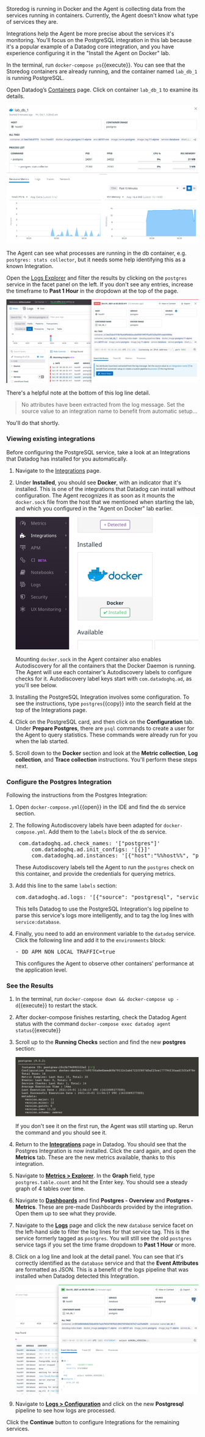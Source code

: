Storedog is running in Docker and the Agent is collecting data from the services running in containers. Currently, the Agent doesn't know what type of services they are. 

Integrations help the Agent be more precise about the services it's monitoring. You'll focus on the PostgreSQL integration in this lab because it's a popular example of a Datadog core integration, and you have experience configuring it in the "Install the Agent on Docker" lab.

In the terminal, run `docker-compose ps`{{execute}}.  You can see that the Storedog containers are already running, and the container named `lab_db_1` is running PostgreSQL. 

Open Datadog’s [Containers](https://app.datadoghq.com/containers) page. Click on container `lab_db_1` to examine its details.

![DB service pre-integration template](./assets/postgres-pre-integration.png)

The Agent can see what processes are running in the db container, e.g. `postgres: stats collector`, but it needs some help identifying this as a known Integration.

Open the [Logs Explorer](https://app.datadoghq.com/logs) and filter the results by clicking on the `postgres` service in the facet panel on the left. If you don't see any entries, increase the timeframe to **Past 1 Hour** in the dropdown at the top of the page.

![DB logs are in bad shape](./assets/postgres-logs-pre-integration.png)

There's a helpful note at the bottom of this log line detail. 

> No attributes have been extracted from the log message. Set the source value to an integration name to benefit from automatic setup...

You'll do that shortly.

### Viewing existing integrations

Before configuring the PostgreSQL service, take a look at an Integrations that Datadog has installed for you automatically.

1. Navigate to the [Integrations](https://app.datadoghq.com/account/settings#integrations) page. 

2. Under **Installed**, you should see **Docker**, with an indicator that it's installed. This is one of the integrations that Datadog can install without configuration. The Agent recognizes it as soon as it mounts the `docker.sock` file from the host that we mentioned when starting the lab, and which you configured in the "Agent on Docker" lab earlier.

    ![Docker integration autodiscovered](./assets/docker-autodiscovered.png)

    Mounting `docker.sock` in the Agent container also enables Autodiscovery for all the containers that the Docker Daemon is running. The  Agent will use each container's Autodiscovery labels to configure checks for it. Autodiscovery label keys start with `com.datadoghq.ad`, as you'll see below. 

3. Installing the PostgreSQL Integration involves some configuration. To see the instructions, type `postgres`{{copy}} into the search field at the top of the Integrations page. 

4. Click on the PostgreSQL card, and then click on the **Configuration** tab. Under **Prepare Postgres**, there are `psql` commands to create a user for the Agent to query statistics. These commands were already run for you when the lab started.

5. Scroll down to the **Docker** section and look at the **Metric collection**, **Log collection**, and **Trace collection** instructions. You'll perform these steps next.  

### Configure the Postgres Integration

Following the instructions from the Postgres Integration:

1. Open `docker-compose.yml`{{open}} in the IDE and find the `db` service section.

2. The following Autodiscovery labels have been adapted for `docker-compose.yml`. Add them to the `labels` block of the `db` service.

    <pre class="file" data-filename="docker-compose.yml" data-target="insert" data-marker="# postgres integration template here">
    com.datadoghq.ad.check_names: '["postgres"]'
        com.datadoghq.ad.init_configs: '[{}]'
        com.datadoghq.ad.instances: '[{"host":"%%host%%", "port":5432,"username":"datadog","password":"datadog"}]'</pre>

    These Autodiscovery labels tell the Agent to run the `postgres` check on this container, and provide the credentials for querying metrics.

3. Add this line to the same `labels` section:

    <pre class="file" data-filename="docker-compose.yml" data-target="insert" data-marker="# postgres logs label here">
   com.datadoghq.ad.logs: '[{"source": "postgresql", "service": "database"}]'</pre>

    This tells Datadog to use the PostgreSQL Integration's log pipeline to parse this service's logs more intelligently, and to tag the log lines with `service:database`.

4. Finally, you need to add an environment variable to the `datadog` service. Click the following line and add it to the `environments` block:

    <pre class="file" data-filename="docker-compose.yml" data-target="insert" data-marker="# agent non-local apm here">
   - DD_APM_NON_LOCAL_TRAFFIC=true</pre>

    This configures the Agent to observe other containers' performance at the application level.

### See the Results

1. In the terminal, run `docker-compose down && docker-compose up -d`{{execute}} to restart the stack.

1. After docker-compose finishes restarting, check the Datadog Agent status  with the command `docker-compose exec datadog agent status`{{execute}}

2. Scroll up to the **Running Checks** section and find the new **postgres** section:

    ![Postgres check OK](./assets/postgres-check-ok.png)

    If you don't see it on the first run, the Agent was still starting up. Rerun the command and you should see it.

3. Return to the <a href="https://app.datadoghq.com/account/settings#integrations" target="_datadog">**Integrations**</a> page in Datadog. You should see that the Postgres Integration is now installed. Click the card again, and open the **Metrics** tab.  These are the new metrics available, thanks to this integration.

4. Navigate to <a href="https://app.datadoghq.com/metric/explorer" target="_datadog">**Metrics > Explorer**</a>. In the **Graph** field, type `postgres.table.count` and hit the Enter key. You should see a steady graph of 4 tables over time.

5. Navigate to <a href="https://app.datadoghq.com/dashboard/lists" target="_datadog">**Dashboards**</a> and find **Postgres - Overview** and **Postgres - Metrics**. These are pre-made Dashboards provided by the integration. Open them up to see what they provide.

6. Navigate to the <a href="https://app.datadoghq.com/logs" target="_datadog">**Logs**</a> page and click the new `database` service facet on the left-hand side to filter the log lines for that service tag. This is the service formerly tagged as `postgres`. You will still see the old `postgres` service tags if you set the time frame dropdown to **Past 1 Hour** or more.

7. Click on a log line and look at the detail panel. You can see that it's correctly identified as the `database` service and that the **Event Attributes** are formatted as JSON. This is a benefit of the logs pipeline that was installed when Datadog detected this Integration.

    ![Postgres logs nicer](./assets/postgres-log-post-config.png)

8. Navigate to <a href="https://app.datadoghq.com/logs/pipelines" target="_datadog">**Logs > Configuration**</a> and click on the new **Postgresql** pipeline to see how logs are processed.

Click the **Continue** button to configure Integrations for the remaining services. 
